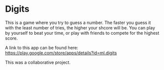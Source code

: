 # Digits
This is a game where you try to guess a number. The faster you guess it with the least number of tries, the higher your shcore will be. You can play by yourself to beat your time, or play with friends to compete for the highest score. 

A link to this app can be found here:
https://play.google.com/store/apps/details?id=ml.digits

This was a collaborative project.

